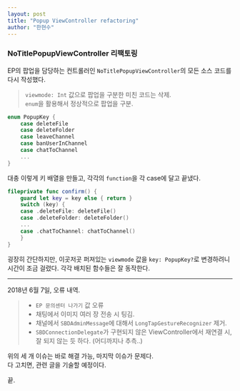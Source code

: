 ```yaml
---
layout: post
title: "Popup ViewController refactoring"
author: "한현수"
---
```




### **NoTitlePopupViewController** 리팩토링
EP의 팝업을 담당하는 컨트롤러인 `NoTitlePopupViewController`의 모든 소스 코드를 다시 작성했다.  

>  `viewmode: Int` 값으로 팝업을 구분한 미친 코드는 삭제.  
>  `enum`을 활용해서 정상적으로 팝업을 구분.

```swift
enum PopupKey {
	case deleteFile
	case deleteFolder
	case leaveChannel
	case banUserInChannel
	case chatToChannel
	...
}
```

대충 이렇게 키 배열을 만들고, 각각의 `function`을 각 case에 달고 끝냈다. 

```swift
fileprivate func confirm() {
	guard let key = key else { return }
	switch (key) {
	case .deleteFile: deleteFile()
	case .deleteFolder: deleteFolder()
	...
	case .chatToChannel: chatToChannel()
	}
}
```

굉장히 간단하지만, 이곳저곳 퍼져있는 `viewmode` 값을 `key: PopupKey?`로 변경하려니 시간이 조금 걸렸다. 각각 배치된 함수들은 잘 동작한다. 

---

2018년 6월 7일, 오류 내역.  

> - `EP 문의센터 나가기` 값 오류  
> - 채팅에서 이미지 여러 장 전송 시 팅김.
> - 채널에서 `SBDAdminMessage`에 대해서 `LongTapGestureRecognizer` 제거.
> - `SBDConnectionDelegate`가 구현되지 않은 ViewController에서 재연결 시, 잘 되지 않는 듯 하다. (어디까지나 추측..)

위의 세 개 이슈는 바로 해결 가능, 마지막 이슈가 문제다.  
다 고치면, 관련 글을 기술할 예정이다.

끝.

